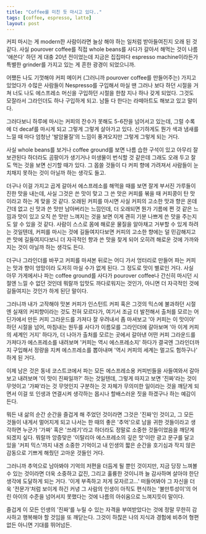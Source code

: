 ```yaml
---
title: "Coffee를 미친 듯 마시고 있다.."
tags: [coffee, espresso, latte]
layout: post
---
```


커피 마시는 게 modern한 사람이라면 늘상 해야 하는 일처럼 받아들여진지 오래 된 것 같다. 사실 pourover coffee를 직접 whole beans를 사다가 갈아서 해먹는 것이 나름 '애쓴다' 하던 게 대충 20년 전이었는데 지금은 집집마다 espresso machine이라든가 특별한 grinder를 가지고 있는 게 흔한 광경이 되었으니까. 

어쨌든 나도 기껏해야 커피 메이커 (그러니까 pourover coffee를 만들어주는) 가지고 있었다가 수많은 사람들이 Nespresso를 구입해서 마실 땐 그러나 보다 하던 시절을 거쳐 너도 나도 에스프레소 머신을 구입하던 시절을 한참 지나 하나 갖게 되었다. 그것도 모잘라서 그라인더도 하나 구입하게 되고. 남들 다 한다는 라떼아트도 해보고 있고 말이다.

그러다보니 하루에 마시는 커피의 잔수가 못해도 5-6잔을 넘어서고 있는데, 그럴 수록에 더 decaf를 마시게 되고 그렇게 그렇게 살아가고 있다. 신기하게도 뭔가 색과 냄새를 느낄 때 마다 엄청난 '발암물질'의 느낌이 풍겨오지만 그렇게 그렇게 되는 거다.

사실 whole beans를 보거나 coffee ground를 보면 나름 습한 구석이 있고 아무리 잘 보관된다 하더라도 곰팡이가 생기거나 미생물이 번식할 것 같은데 그래도 오래 두고 잘도 먹는 것을 보면 신기할 때가 있다. 그 몹쓸 것들이 다 커피 향에 가려져서 사람들이 눈치채지 못하는 것이 아닐까 하는 생각도 들고.

더구나 이걸 가지고 곱게 갈아서 에스프레소를 해먹을 때를 보면 잘게 부서진 가루들이 진한 맛을 내는데, 사실 그것은 쓴 맛이 맞고 그 쓴 맛은 커피를 볶을 때 커피콩이 탄 맛이라고 하는 게 맞을 것 같다. 오래된 커피를 마시면 사실 커피의 고소한 맛과 향은 온데간데 없고 신 맛과 쓴 맛만 남아버리는 느낌인데, 더 오래되면 뭔가 기름에 쩐 것 같은 느낌과 맛이 있고 오직 쓴 맛만 느껴지는 것을 보면 이게 괜히 기분 나쁘게 쓴 맛을 주는지도 알 수 있을 것 같다. 사람이 스스로 몸에 해로운 물질을 알아채고 거부할 수 있게 하려는 것일텐데, 커피를 마시는 것에 길들여지다보면 커피의 고소한 향에는 덜 민감해지고 쓴 맛에 길들여지다보니 더 자극적인 향과 쓴 맛을 찾게 되어 오히려 해로운 것에 가까와 지는 것이 아닐까 하는 생각도 든다.

더구나 그라인더를 바꾸고 커피를 마셔본 뒤로는 어디 가서 엉터리로 만들어 파는 커피는 맛과 향이 엉망이라 도저히 마실 수가 없게 된다. 그 정도로 맛이 별로인 거다. 사실 아무 가게에서나 파는 coffee ground를 사다가 pourover coffee나 간신히 마시던 시절엔 느낄 수 없던 것인데 뭐랄까 입맛도 까다로워지는 것인가, 아니면 더 자극적인 것에 길들여지는 것인가 하게 된단 말이다.

그러니까 내가 고작해야 맛본 커피가 인스턴트 커피 혹은 그것의 믹스에 불과하던 시절엔 실재의 커피향이라는 것도 전혀 모르다가, 여기서 조금 더 발전해서 출처를 모르는 어딘가에서 만든 커피 그라운드를 가져다 잘 우려내서 좀 마셔보고 '아 커피는 이 맛이야' 하던 시절을 넘어, 마침내는 원두를 사다가 이름모를 그라인더에 갈아보며 '아 이게 커피의 세계인 거지' 하다가, 더 나아가 출처를 모르는 곳에서 갈아낸 어떤 커피 그라운드를 가져다가 에스프레소를 내려보며 '커피는 역시 에스프레소지' 하다가 결국엔 그라인더까지 구입해서 정량을 지켜 에스프레소를 뽑아내며 '역시 커피의 세계는 멀고도 험하구나' 하게 된 거다.

이제 남은 것은 동네 코스트코에서 파는 모든 에스프레소용 커피빈들을 사들여와서 갈아보고 내려보며 '이 맛이 진짜일까?' 하는 것일텐데, 그렇게 따지고 보면 '진짜'라는 것이 무엇이고 '가짜'라는 것 무엇인지 구분하는 것 자체가 무의미한 일이라는 것을 깨닫게 되면서 이걸 또 인생과 연결시켜 생각하는 몹시나 할배스러운 짓을 하겠구나 하는 예감이 든다.

뭐든 내 삶의 순간 순간을 즐겁게 해 주었던 것이라면 그것은 '진짜'인 것이고, 그 모든 것들이 내게서 멀어지게 되고 나서는 한 때의 좋은 '추억'으로 남을 귀한 것들이라고 생각하면 누군가 '가짜' 혹은 '쓰레기'라고 하더라도 정말로 소중한 것들이었음을 깨닫게 되겠지 싶다. 뭐랄까 앙증맞은 '이탈리아 에스프레소의 깊은 맛'이란 광고 문구를 달고 있을 '커피 믹스'까지 내겐 소중한 기억이고 내 인생의 짧은 순간을 호기심과 작지 않은 감동으로 기쁘게 해줬던 고마운 것들인 거다.

그러니까 추억으로 남아봐야 기억의 저편을 더듬게 될 뿐인 것이지만, 지금 당장 느껴볼 수 있는 것이라면 더욱 소중하고 값진, 그리고 훌륭한 것이니까 늘 감사하며 살아야 한단 생각에 도달하게 되는 거다. '이게 부족하고 저게 모자르고...' 떠들어봐야 그 자신을 더욱 '전문가'처럼 보이게 하긴 커녕 그 사람의 인생이 아직도 편식하는 '불만투성이'의 어린 아이의 수준을 넘어서지 못했다는 것에 나름의 아쉬움으로 느껴지듯이 말이다. 

즐겁게 이 모든 인생의 '진짜'를 누릴 수 있는 자격을 부여받았다는 것에 정말 무한히 감사하고 행복해야 할 것임을 또 깨닫는다. 그것이 하찮은 나의 지식과 경험에 비추어 형편없든 아니면 기대를 뛰어넘든.
